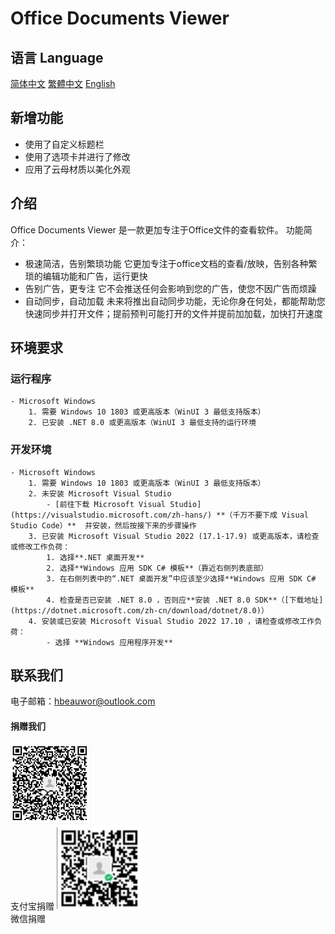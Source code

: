 # Office Documents Viewer
## 语言 Language
[简体中文](/.github/res/MarkDown/zh-cn.md "查看简体中文的说明") 
[繁體中文](/.github/res/MarkDown/zh-tr.md "查看繁體中文的說明") 
[English](/.github/res/MarkDown/en.md "View English instructions")
## 新增功能
- 使用了自定义标题栏
- 使用了选项卡并进行了修改
- 应用了云母材质以美化外观
## 介绍
Office Documents Viewer 是一款更加专注于Office文件的查看软件。 
功能简介：
- 极速简洁，告别繁琐功能
    它更加专注于office文档的查看/放映，告别各种繁琐的编辑功能和广告，运行更快
- 告别广告，更专注
    它不会推送任何会影响到您的广告，使您不因广告而烦躁
- 自动同步，自动加载
    未来将推出自动同步功能，无论你身在何处，都能帮助您快速同步并打开文件；提前预判可能打开的文件并提前加加载，加快打开速度
## 环境要求
### 运行程序
    - Microsoft Windows
        1. 需要 Windows 10 1803 或更高版本（WinUI 3 最低支持版本）
        2. 已安装 .NET 8.0 或更高版本（WinUI 3 最低支持的运行环境
### 开发环境
    - Microsoft Windows
        1. 需要 Windows 10 1803 或更高版本（WinUI 3 最低支持版本）
        2. 未安装 Microsoft Visual Studio
            - [前往下载 Microsoft Visual Studio](https://visualstudio.microsoft.com/zh-hans/) **（千万不要下成 Visual Studio Code）**  并安装，然后按接下来的步骤操作
        3. 已安装 Microsoft Visual Studio 2022 (17.1-17.9) 或更高版本，请检查或修改工作负荷：
            1. 选择**.NET 桌面开发**
            2. 选择**Windows 应用 SDK C# 模板**（靠近右侧列表底部）
            3. 在右侧列表中的“.NET 桌面开发”中应该至少选择**Windows 应用 SDK C# 模板**
            4. 检查是否已安装 .NET 8.0 ，否则应**安装 .NET 8.0 SDK**（[下载地址](https://dotnet.microsoft.com/zh-cn/download/dotnet/8.0)）
        4. 安装或已安装 Microsoft Visual Studio 2022 17.10 ，请检查或修改工作负荷：
            - 选择 **Windows 应用程序开发**
## 联系我们
电子邮箱：hbeauwor@outlook.com
#### 捐赠我们
![Alipay](/.github/res/ass/Alipay.png)  
支付宝捐赠
![WeChatPay](/.github/res/ass/WeChatPay.png)  
微信捐赠